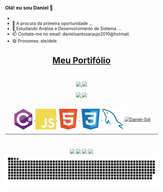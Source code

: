 ### Olá! eu sou Daniel 👋

- 
- 🔭 A procura da primeira oportunidade ...
- 🌱 Estudando Análise e Desenvolvimento de Sistema ...
-  📫  Contate-me no email: danielsantosaraujo2010@hotmail.
- 😄 Pronomes:  ele/dele



 #  <div align="center" > <a href="https://lapiedradaniel.github.io/Portifolio/#home" target="_blank"> Meu  Portifólio <a/></div>
 

  </br>
  </br>
   
<div align="center">
<a href="https://github.com/lapiedradaniel">
<img height="180em" src="https://github-readme-stats.vercel.app/api?username=lapiedradaniel&show_icons=true&theme=radical&include_all_commits=true&count_private=true"/>
<img height="180em"src="https://github-readme-stats.vercel.app/api/top-langs/?username=lapiedradaniel&layout=compact&langs_count=7&theme=radical"/>
</div>

<br/>


<div align="center">
  <a href="https://github.com/lapiedradaniel">
   <img width="379em" src="https://github-readme-stats.vercel.app/api/pin/?username=lapiedradaniel&repo=Lanches&theme=radical&show_icons=true&icon_color=30A3DC&title_color=E94D5F&text_color=FFF"/> 
   <img width="379em" src="https://github-readme-stats.vercel.app/api/pin/?username=lapiedradaniel&repo=Filmes-TMDB&theme=radical&show_icons=true&icon_color=30A3DC&title_color=E94D5F&text_color=FFF"/> 
</div>
<br/>
  <div style="display: inline_block" align = "center"><br>
  <img align="center" alt="Daniel-Csharp" height="70" width="70" src="https://raw.githubusercontent.com/devicons/devicon/master/icons/csharp/csharp-original.svg">
  <img align="center" alt="Daniel-Js" height="70" width="70" src="https://raw.githubusercontent.com/devicons/devicon/master/icons/javascript/javascript-plain.svg">
  <img align="center" alt="Daniel-HTML" height="70" width="70" src="https://raw.githubusercontent.com/devicons/devicon/master/icons/html5/html5-original.svg">
  <img align="center" alt="Daniel-CSS" height="70" width="70" src="https://raw.githubusercontent.com/devicons/devicon/master/icons/css3/css3-original.svg">
  <img align="center" alt="Daniel-Csh" height="70" width="70" src="https://raw.githubusercontent.com/devicons/devicon/master/icons/mysql/mysql-original.svg"> 
  <img align="center" alt="Daniel-Sql" height="70" width="70" src="https://cdn.jsdelivr.net/gh/devicons/devicon/icons/microsoftsqlserver/microsoftsqlserver-plain-wordmark.svg" /> 
  </div>
  
<hr/>
  <br/>
  <br/>
  
<div style="display: inline_block" align = "center">
 <a href="https://www.linkedin.com/in/daniel-santos-11a573293/" target="_blank"><img src="https://img.shields.io/badge/-LinkedIn-%230077B5?style=for-the-badge&logo=linkedin&logoColor=white" target="_blank"></a>
<a href="https://www.instagram.com/daniel.santos1995/?hl=pt-br" target="_blank"><img src="https://img.shields.io/badge/-Instagram-%23E4405F?style=for-the-badge&logo=instagram&logoColor=white" target="_blank"></a>
<a href="https://www.twitch.tv/lapiedradan" target="_blank"><img src="https://img.shields.io/badge/Twitch-9146FF?style=for-the-badge&logo=twitch&logoColor=white" target="_blank"></a>
<a href="https://www.youtube.com/channel/UC98IeQ25OWtp7IQnD0R-HcA" target="_blank"><img src="https://img.shields.io/badge/YouTube-FF0000?style=for-the-badge&logo=youtube&logoColor=white" target="_blank"></a>

  
<img alt="snake eating my contributions" src="https://raw.githubusercontent.com/lapiedradaniel/lapiedradaniel/output/github-contribution-grid-snake.svg" />

</div>


          
          

